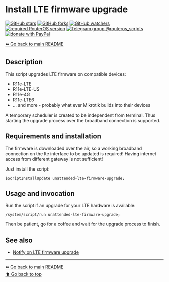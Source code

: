 Install LTE firmware upgrade
============================

[![GitHub stars](https://img.shields.io/github/stars/eworm-de/routeros-scripts?logo=GitHub&style=flat&color=red)](https://github.com/eworm-de/routeros-scripts/stargazers)
[![GitHub forks](https://img.shields.io/github/forks/eworm-de/routeros-scripts?logo=GitHub&style=flat&color=green)](https://github.com/eworm-de/routeros-scripts/network)
[![GitHub watchers](https://img.shields.io/github/watchers/eworm-de/routeros-scripts?logo=GitHub&style=flat&color=blue)](https://github.com/eworm-de/routeros-scripts/watchers)
[![required RouterOS version](https://img.shields.io/badge/RouterOS-7.14-yellow?style=flat)](https://mikrotik.com/download/changelogs/)
[![Telegram group @routeros_scripts](https://img.shields.io/badge/Telegram-%40routeros__scripts-%2326A5E4?logo=telegram&style=flat)](https://t.me/routeros_scripts)
[![donate with PayPal](https://img.shields.io/badge/Like_it%3F-Donate!-orange?logo=githubsponsors&logoColor=orange&style=flat)](https://www.paypal.com/cgi-bin/webscr?cmd=_s-xclick&hosted_button_id=A4ZXBD6YS2W8J)

[⬅️ Go back to main README](../README.md)

Description
-----------

This script upgrades LTE firmware on compatible devices:

* R11e-LTE
* R11e-LTE-US
* R11e-4G
* R11e-LTE6
* ... and more - probably what ever Mikrotik builds into their devices

A temporary scheduler is created to be independent from terminal. Thus
starting the upgrade process over the broadband connection is supported.

Requirements and installation
-----------------------------

The firmware is downloaded over the air, so a working broadband connection
on the lte interface to be updated is required! Having internet access from
different gateway is not sufficient!

Just install the script:

    $ScriptInstallUpdate unattended-lte-firmware-upgrade;

Usage and invocation
--------------------

Run the script if an upgrade for your LTE hardware is available:

    /system/script/run unattended-lte-firmware-upgrade;

Then be patient, go for a coffee and wait for the upgrade process to finish.

See also
--------

* [Notify on LTE firmware upgrade](check-lte-firmware-upgrade.md)

---
[⬅️ Go back to main README](../README.md)  
[⬆️ Go back to top](#top)
